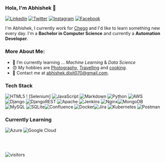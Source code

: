 ### Hola, I'm Abhishek 👋

[![Linkedin](https://img.shields.io/badge/LinkedIn-0077B5?style=for-the-badge&logo=linkedin&logoColor=white&link=https://www.linkedin.com/in/fallingmeteroid/)](https://www.linkedin.com/in/fallingmeteroid/) [![Twitter](https://img.shields.io/badge/Twitter-1DA1F2?style=for-the-badge&logo=twitter&logoColor=white&link=https://twitter.com/Justzz_abhi)](https://twitter.com/Justzz_abhi) [![Instagram](https://img.shields.io/badge/Instagram-E4405F?style=for-the-badge&logo=instagram&logoColor=white&link=https://www.instagram.com/explore_with__abhi/?hl=en)](https://www.instagram.com/explore_with__abhi/?hl=en) [![Facebook](https://img.shields.io/badge/Facebook-1877F2?style=for-the-badge&logo=facebook&logoColor=white&link=https://www.facebook.com/im.abhifru)](https://www.facebook.com/im.abhifru)



I'm Abhishek, I currently work for [Chegg](https://www.chegg.com/) and I'd like to learn something new every day. I'm a **Bachelor in Computer Science** and currently a **Automation Developer**.

### More About Me:

* 🌱 I’m currently learning ... *Machine Learning* & *Data Science*
* 😍 My hobbies are [Photography](), [Travelling]() and [cooking]().
* 💌 Contact me at [abhishek.dixit070@gmail.com](mailto:abhishek.dixit070@gmail.com).

<!--
**abhid001/abhid001** is a ✨ _special_ ✨ repository because its `README.md` (this file) appears on your GitHub profile.

Here are some ideas to get you started:

- 🔭 I’m currently working on ...
- 
- 👯 I’m looking to collaborate on ...
- 🤔 I’m looking for help with ...
- 💬 Ask me about ...
- 📫 How to reach me: ...
- 😄 Pronouns: ...
- ⚡ Fun fact: ...
-->

### Tech Stack 

![HTML5](https://img.shields.io/badge/html5-%23E34F26.svg?style=flat&logo=html5&logoColor=white) 
! [Selenium] 
![JavaScript](https://img.shields.io/badge/javascript-%23323330.svg?style=flat&logo=javascript&logoColor=%23F7DF1E) ![Markdown](https://img.shields.io/badge/markdown-%23000000.svg?style=flat&logo=markdown&logoColor=white) ![Python](https://img.shields.io/badge/python-3670A0?style=flat&logo=python&logoColor=ffdd54) ![AWS](https://img.shields.io/badge/AWS-%23FF9900.svg?style=flat&logo=amazon-aws&logoColor=white) ![Django](https://img.shields.io/badge/django-%23092E20.svg?style=flat&logo=django&logoColor=white) ![DjangoREST](https://img.shields.io/badge/DJANGO-REST-ff1709?style=flat&logo=django&logoColor=white&color=ff1709&labelColor=gray) ![Apache](https://img.shields.io/badge/apache-%23D42029.svg?style=flat&logo=apache&logoColor=white) ![Jenkins](https://img.shields.io/badge/jenkins-%232C5263.svg?style=flat&logo=jenkins&logoColor=white) ![Nginx](https://img.shields.io/badge/nginx-%23009639.svg?style=flat&logo=nginx&logoColor=white)![MongoDB](https://img.shields.io/badge/MongoDB-%234ea94b.svg?style=flat&logo=mongodb&logoColor=white) ![MySQL](https://img.shields.io/badge/mysql-%2300f.svg?style=flat&logo=mysql&logoColor=white) ![SQLite](https://img.shields.io/badge/sqlite-%2307405e.svg?style=flat&logo=sqlite&logoColor=white)![Confluence](https://img.shields.io/badge/confluence-%23172BF4.svg?style=flat&logo=confluence&logoColor=white) ![Docker](https://img.shields.io/badge/docker-%230db7ed.svg?style=flat&logo=docker&logoColor=white)![Jira](https://img.shields.io/badge/jira-%230A0FFF.svg?style=flat&logo=jira&logoColor=white) ![Kubernetes](https://img.shields.io/badge/kubernetes-%23326ce5.svg?style=flat&logo=kubernetes&logoColor=white) ![Postman](https://img.shields.io/badge/Postman-FF6C37?style=flat&logo=postman&logoColor=white) 

### Currently Learning

![Azure](https://img.shields.io/badge/azure-%230072C6.svg?style=flat&logo=azure-devops&logoColor=white) ![Google Cloud](https://img.shields.io/badge/Google%20Cloud-%234285F4.svg?style=flat&logo=google-cloud&logoColor=white)


<br /><br />

![visitors](https://visitor-badge.glitch.me/badge?page_id=adixit001&left_color=green&right_color=red)
